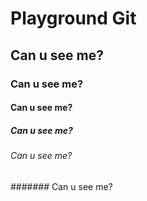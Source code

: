 # Playground Git
## Can u see me?
### Can u see me?
#### Can u see me?
##### Can u see me?
###### Can u see me?
####### Can u see me?
